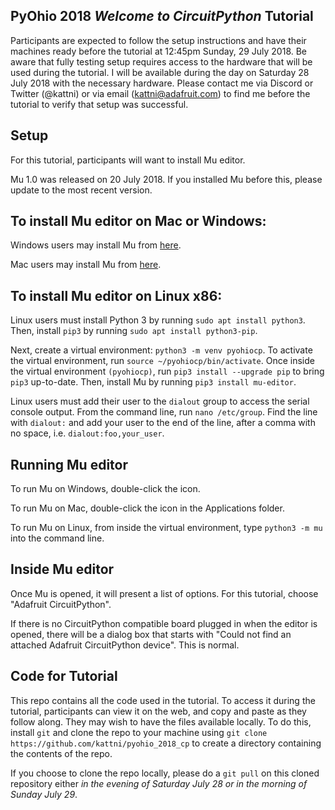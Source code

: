 ## PyOhio 2018 *Welcome to CircuitPython* Tutorial
Participants are expected to follow the setup instructions and have their machines ready before
the tutorial at 12:45pm Sunday, 29 July 2018. Be aware that fully testing setup requires access
to the hardware that will be used during the tutorial. I will be available during the day on
Saturday 28 July 2018 with the necessary hardware. Please contact me via Discord or Twitter
(@kattni) or via email (kattni@adafruit.com) to find me before the tutorial to verify that setup
was successful. 

## Setup
For this tutorial, participants will want to install Mu editor.

Mu 1.0 was released on 20 July 2018. If you installed Mu before this, please update to the most
recent version.

## To install Mu editor on Mac or Windows:
Windows users may install Mu from [here](https://codewith.mu/en/download).

Mac users may install Mu from [here](https://codewith.mu/en/download).

## To install Mu editor on Linux x86:
Linux users must install Python 3 by running `sudo apt install python3`. Then, install
`pip3` by running `sudo apt install python3-pip`.

Next, create a virtual environment: `python3 -m venv pyohiocp`. To activate the virtual
environment, run `source ~/pyohiocp/bin/activate`. Once inside the virtual environment
`(pyohiocp)`, run `pip3 install --upgrade pip` to bring `pip3` up-to-date. Then, install Mu by
running `pip3 install mu-editor`.

Linux users must add their user to the `dialout` group to access the serial console output. From
the command line, run `nano /etc/group`. Find the line with `dialout:` and add your user to the
end of the line, after a comma with no space, i.e. `dialout:foo,your_user`.

## Running Mu editor
To run Mu on Windows, double-click the icon.

To run Mu on Mac, double-click the icon in the Applications folder.

To run Mu on Linux, from inside the virtual environment, type `python3 -m mu` into the
command line.

## Inside Mu editor
Once Mu is opened, it will present a list of options. For this tutorial, choose "Adafruit
CircuitPython".

If there is no CircuitPython compatible board plugged in when the editor is opened, there will
be a dialog box that starts with "Could not find an attached Adafruit CircuitPython device".
This is normal.

## Code for Tutorial
This repo contains all the code used in the tutorial. To access it during the tutorial,
participants can view it on the web, and copy and paste as they follow along. They may wish to
have the files available locally. To do this, install `git` and clone the repo to your machine
using `git clone https://github.com/kattni/pyohio_2018_cp` to create a directory containing the
contents of the repo.

If you choose to clone the repo locally, please do a `git pull` on this cloned repository either
*in the evening of Saturday July 28 or in the morning of Sunday July 29*.